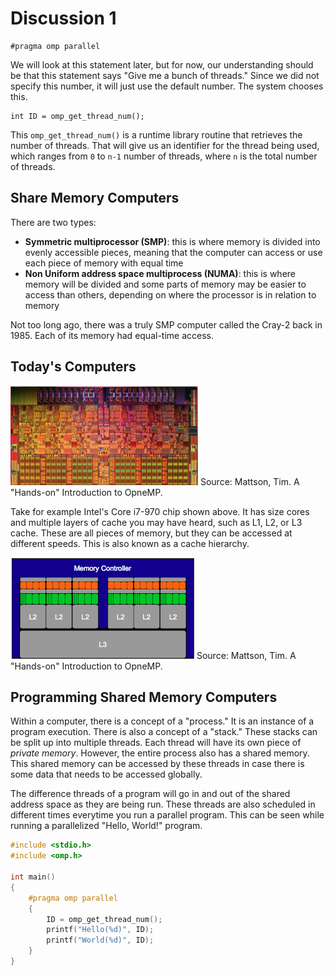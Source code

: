 # Discussion 1

```
#pragma omp parallel
```

We will look at this statement later, but for now, our understanding should be
that this statement says "Give me a bunch of threads." Since we did not specify
this number, it will just use the default number. The system chooses this.

```
int ID = omp_get_thread_num();
```

This `omp_get_thread_num()` is a runtime library routine that retrieves the
number of threads. That will give us an identifier for the thread being used,
which ranges from `0` to `n-1` number of threads, where `n` is the total number
of threads.

## Share Memory Computers

There are two types:

- **Symmetric multiprocessor (SMP)**: this is where memory is divided into evenly
  accessible pieces, meaning that the computer can access or use each piece of
  memory with equal time
- **Non Uniform address space multiprocess (NUMA)**: this is where memory will be
  divided and some parts of memory may be easier to access than others,
  depending on where the processor is in relation to memory

Not too long ago, there was a truly SMP computer called the Cray-2 back in
1985. Each of its memory had equal-time access.

## Today's Computers

![Intel i7-970][chip]
Source: Mattson, Tim. A "Hands-on" Introduction to OpneMP.

Take for example Intel's Core i7-970 chip shown above. It has size cores and
multiple layers of cache you may have heard, such as L1, L2, or L3 cache. These
are all pieces of memory, but they can be accessed at different speeds. This is
also known as a cache hierarchy.

![Intel i7-970 Abstraction][cartoon chip]
Source: Mattson, Tim. A "Hands-on" Introduction to OpneMP.

[chip]: ./figures/intel-i7.png
[cartoon chip]: ./figures/i7-abstract.png

## Programming Shared Memory Computers

Within a computer, there is a concept of a "process." It is an instance of a
program execution. There is also a concept of a "stack." These stacks can be
split up into multiple threads. Each thread will have its own piece of *private
memory*. However, the entire process also has a shared memory. This shared
memory can be accessed by these threads in case there is some data that needs to
be accessed globally.

The difference threads of a program will go in and out of the shared address
space as they are being run. These threads are also scheduled in different times
everytime you run a parallel program. This can be seen while running a
parallelized "Hello, World!" program.

```C
#include <stdio.h>
#include <omp.h>

int main()
{
    #pragma omp parallel
    {
        ID = omp_get_thread_num();
        printf("Hello(%d)", ID);
        printf("World(%d)", ID);
    }
}
```
